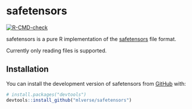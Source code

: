 
# safetensors

<!-- badges: start -->
[![R-CMD-check](https://github.com/mlverse/safetensors/actions/workflows/R-CMD-check.yaml/badge.svg)](https://github.com/mlverse/safetensors/actions/workflows/R-CMD-check.yaml)
<!-- badges: end -->

safetensors is a pure R implementation of the [safetensors](https://github.com/huggingface/safetensors) file format.

Currently only reading files is supported.

## Installation

You can install the development version of safetensors from [GitHub](https://github.com/) with:

``` r
# install.packages("devtools")
devtools::install_github("mlverse/safetensors")
```

